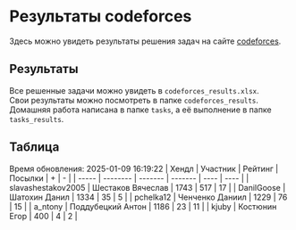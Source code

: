 # Результаты codeforces
Здесь можно увидеть результаты решения задач на сайте [codeforces](https://codeforces.com). 

## Результаты
Все решенные задачи можно увидеть в `codeforces_results.xlsx`.   
Свои результаты можно посмотреть в папке `codeforces_results`.  
Домашняя работа написана в папке `tasks`, а её выполнение в папке `tasks_results`.

## Таблица
Время обновления: 2025-01-09 16:19:22
| Хендл | Участник | Рейтинг | Посылки | +    | -    |
| ----- | -------- | ------- | ------- | ---- | ---- |
| slavashestakov2005 | Шестаков Вячеслав | 1743 | 517 | 17 |
| DanilGoose | Шатохин Данил | 1334 | 35 | 5 |
| pchelka12 | Ченченко Даниил | 1229 | 76 | 15 |
| a_ntony | Поддубецкий Антон | 1186 | 23 | 11 |
| kjuby | Костюнин Егор | 400 | 4 | 2 |
